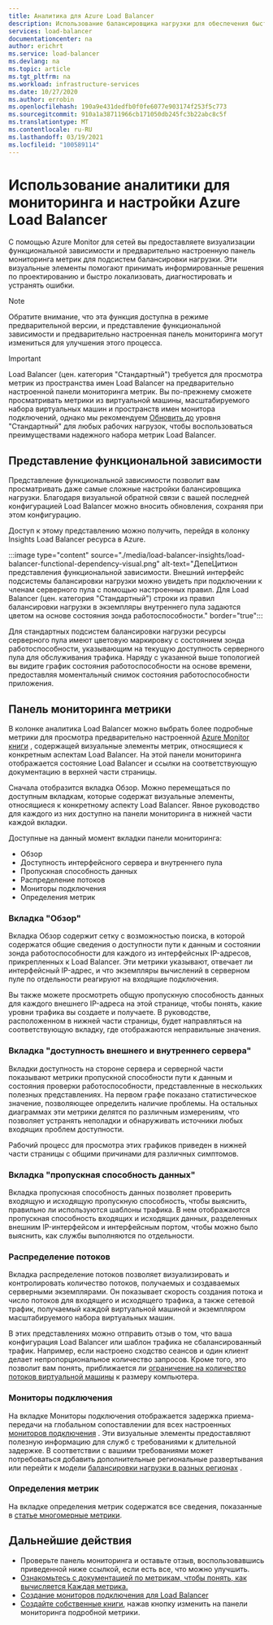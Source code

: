 ```yaml
---
title: Аналитика для Azure Load Balancer
description: Использование балансировщика нагрузки для обеспечения быстрой локализации и информирования решений по проектированию
services: load-balancer
documentationcenter: na
author: erichrt
ms.service: load-balancer
ms.devlang: na
ms.topic: article
ms.tgt_pltfrm: na
ms.workload: infrastructure-services
ms.date: 10/27/2020
ms.author: errobin
ms.openlocfilehash: 190a9e431dedfb0f0fe6077e903174f253f5c773
ms.sourcegitcommit: 910a1a38711966cb171050db245fc3b22abc8c5f
ms.translationtype: MT
ms.contentlocale: ru-RU
ms.lasthandoff: 03/19/2021
ms.locfileid: "100589114"
---
```

# <a name="using-insights-to-monitor-and-configure-your-azure-load-balancer"></a>Использование аналитики для мониторинга и настройки Azure Load Balancer

С помощью Azure Monitor для сетей вы предоставляете визуализации функциональной зависимости и предварительно настроенную панель мониторинга метрик для подсистем балансировки нагрузки. Эти визуальные элементы помогают принимать информированные решения по проектированию и быстро локализовать, диагностировать и устранять ошибки.

>[!NOTE] 
>Обратите внимание, что эта функция доступна в режиме предварительной версии, и представление функциональной зависимости и предварительно настроенная панель мониторинга могут измениться для улучшения этого процесса.

>[!IMPORTANT]
>Load Balancer (цен. категория "Стандартный") требуется для просмотра метрик из пространства имен Load Balancer на предварительно настроенной панели мониторинга метрик. Вы по-прежнему сможете просматривать метрики из виртуальной машины, масштабируемого набора виртуальных машин и пространств имен монитора подключений, однако мы рекомендуем [Обновить до](./upgrade-basic-standard.md) уровня "Стандартный" для любых рабочих нагрузок, чтобы воспользоваться преимуществами надежного набора метрик Load Balancer.

## <a name="functional-dependency-view"></a>Представление функциональной зависимости

Представление функциональной зависимости позволит вам просматривать даже самые сложные настройки балансировщика нагрузки. Благодаря визуальной обратной связи с вашей последней конфигурацией Load Balancer можно вносить обновления, сохраняя при этом конфигурацию.

Доступ к этому представлению можно получить, перейдя в колонку Insights Load Balancer ресурса в Azure.

:::image type="content" source="./media/load-balancer-insights/load-balancer-functional-dependency-visual.png" alt-text="ДепеЦитион представления функциональной зависимости. Внешний интерфейс подсистемы балансировки нагрузки можно увидеть при подключении к членам серверного пула с помощью настроенных правил. Для Load Balancer (цен. категория &quot;Стандартный&quot;) строки из правил балансировки нагрузки в экземпляры внутреннего пула задаются цветом на основе состояния зонда работоспособности." border="true":::

Для стандартных подсистем балансировки нагрузки ресурсы серверного пула имеют цветовую маркировку с состоянием зонда работоспособности, указывающим на текущую доступность серверного пула для обслуживания трафика. Наряду с указанной выше топологией вы видите график состояния работоспособности на основе времени, предоставляя моментальный снимок состояния работоспособности приложения.

## <a name="metrics-dashboard"></a>Панель мониторинга метрики

В колонке аналитика Load Balancer можно выбрать более подробные метрики для просмотра предварительно настроенной [Azure Monitor книги](../azure-monitor/visualize/workbooks-overview.md) , содержащей визуальные элементы метрик, относящиеся к конкретным аспектам Load Balancer. На этой панели мониторинга отображается состояние Load Balancer и ссылки на соответствующую документацию в верхней части страницы.

Сначала отобразится вкладка Обзор. Можно перемещаться по доступным вкладкам, которые содержат визуальные элементы, относящиеся к конкретному аспекту Load Balancer. Явное руководство для каждого из них доступно на панели мониторинга в нижней части каждой вкладки.

Доступные на данный момент вкладки панели мониторинга:
* Обзор
* Доступность интерфейсного сервера и внутреннего пула
* Пропускная способность данных
* Распределение потоков
* Мониторы подключения
* Определения метрик 

### <a name="overview-tab"></a>Вкладка "Обзор"
Вкладка Обзор содержит сетку с возможностью поиска, в которой содержатся общие сведения о доступности пути к данным и состоянии зонда работоспособности для каждого из интерфейсных IP-адресов, прикрепленных к Load Balancer. Эти метрики указывают, отвечает ли интерфейсный IP-адрес, и что экземпляры вычислений в серверном пуле по отдельности реагируют на входящие подключения.

Вы также можете просмотреть общую пропускную способность данных для каждого внешнего IP-адреса на этой странице, чтобы понять, какие уровни трафика вы создаете и получаете. В руководстве, расположенном в нижней части страницы, будет направляться на соответствующую вкладку, где отображаются неправильные значения.

### <a name="frontend-and-backend-availability-tab"></a>Вкладка "доступность внешнего и внутреннего сервера"
Вкладки доступность на стороне сервера и серверной части показывают метрики пропускной способности пути к данным и состояния проверки работоспособности, представленные в нескольких полезных представлениях. На первом графе показано статистическое значение, позволяющее определить наличие проблемы. На остальных диаграммах эти метрики делятся по различным измерениям, что позволяет устранять неполадки и обнаруживать источники любых входящих проблем доступности.

Рабочий процесс для просмотра этих графиков приведен в нижней части страницы с общими причинами для различных симптомов. 

### <a name="data-throughput-tab"></a>Вкладка "пропускная способность данных"
Вкладка пропускная способность данных позволяет проверить входящую и исходящую пропускную способность, чтобы выяснить, правильно ли используются шаблоны трафика. В нем отображаются пропускная способность входящих и исходящих данных, разделенных внешним IP-интерфейсом и интерфейсным портом, чтобы можно было выяснить, как службы выполняются по отдельности.

### <a name="flow-distribution"></a>Распределение потоков
Вкладка распределение потоков позволяет визуализировать и контролировать количество потоков, получаемых и создаваемых серверными экземплярами. Он показывает скорость создания потока и число потоков для входящего и исходящего трафика, а также сетевой трафик, получаемый каждой виртуальной машиной и экземпляром масштабируемого набора виртуальных машин. 

В этих представлениях можно отправить отзыв о том, что ваша конфигурация Load Balancer или шаблон трафика не сбалансированный трафик. Например, если настроено сходство сеансов и один клиент делает непропорциональное количество запросов. Кроме того, это позволит вам понять, приближается ли [ограничение на количество потоков виртуальной машины](../virtual-network/virtual-machine-network-throughput.md#flow-limits-and-active-connections-recommendations) к размеру компьютера.

### <a name="connection-monitors"></a>Мониторы подключения
На вкладке Мониторы подключения отображается задержка приема-передачи на глобальном сопоставлении для всех настроенных [мониторов подключения](../network-watcher/connection-monitor.md)  . Эти визуальные элементы предоставляют полезную информацию для служб с требованиями к длительной задержке. В соответствии с вашими требованиями может потребоваться добавить дополнительные региональные развертывания или перейти к модели [балансировки нагрузки в разных регионах](./cross-region-overview.md) .

### <a name="metric-definitions"></a>Определения метрик
На вкладке определения метрик содержатся все сведения, показанные в [статье многомерные метрики](./load-balancer-standard-diagnostics.md#multi-dimensional-metrics).

## <a name="next-steps"></a>Дальнейшие действия
* Проверьте панель мониторинга и оставьте отзыв, воспользовавшись приведенной ниже ссылкой, если есть все, что можно улучшить.
* [Ознакомьтесь с документацией по метрикам, чтобы понять, как вычисляется Каждая метрика.](./load-balancer-standard-diagnostics.md#multi-dimensional-metrics)
* [Создание мониторов подключения для Load Balancer](../network-watcher/connection-monitor.md)
* [Создайте собственные книги](../azure-monitor/visualize/workbooks-overview.md), нажав кнопку изменить на панели мониторинга подробной метрики.
